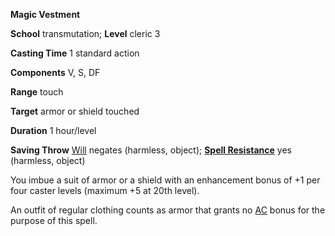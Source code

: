  **Magic Vestment**

**School** transmutation; **Level** cleric 3

**Casting Time** 1 standard action

**Components** V, S, DF

**Range** touch

**Target** armor or shield touched

**Duration** 1 hour/level

**Saving Throw** [Will](../combat#_will) negates (harmless, object); **[Spell Resistance](../glossary#_spell-resistance)** yes (harmless, object)

You imbue a suit of armor or a shield with an enhancement bonus of +1 per four caster levels (maximum +5 at 20th level).

An outfit of regular clothing counts as armor that grants no [AC](../combat#_armor-class) bonus for the purpose of this spell.

